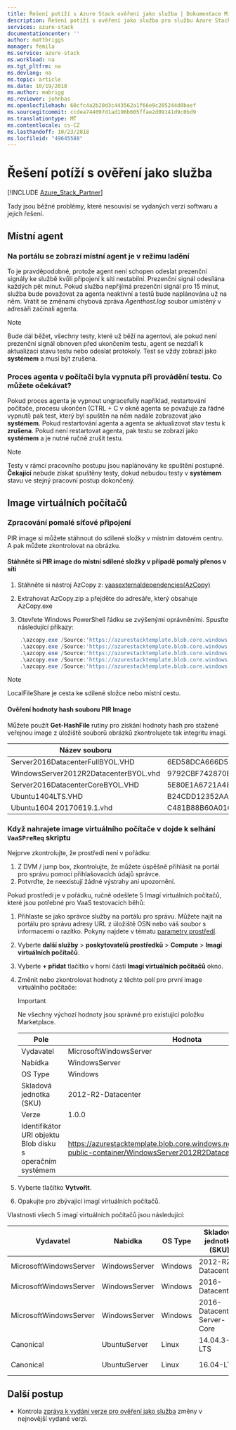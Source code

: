 ```yaml
---
title: Řešení potíží s Azure Stack ověření jako služba | Dokumentace Microsoftu
description: Řešení potíží s ověření jako služba pro službu Azure Stack.
services: azure-stack
documentationcenter: ''
author: mattbriggs
manager: femila
ms.service: azure-stack
ms.workload: na
ms.tgt_pltfrm: na
ms.devlang: na
ms.topic: article
ms.date: 10/19/2018
ms.author: mabrigg
ms.reviewer: johnhas
ms.openlocfilehash: 60cfc4a2b20d3c443562a1f66e9c205244d0beef
ms.sourcegitcommit: ccdea744097d1ad196b605ffae2d09141d9c0bd9
ms.translationtype: MT
ms.contentlocale: cs-CZ
ms.lasthandoff: 10/23/2018
ms.locfileid: "49645588"
---
```

# <a name="troubleshoot-validation-as-a-service"></a>Řešení potíží s ověření jako služba

[!INCLUDE [Azure_Stack_Partner](./includes/azure-stack-partner-appliesto.md)]

Tady jsou běžné problémy, které nesouvisí se vydaných verzí softwaru a jejich řešení.

## <a name="local-agent"></a>Místní agent

### <a name="the-portal-shows-local-agent-in-debug-mode"></a>Na portálu se zobrazí místní agent je v režimu ladění

To je pravděpodobné, protože agent není schopen odeslat prezenční signály ke službě kvůli připojení k síti nestabilní. Prezenční signál odesílána každých pět minut. Pokud služba nepřijímá prezenční signál pro 15 minut, služba bude považovat za agenta neaktivní a testů bude naplánována už na něm. Vrátit se změnami chybová zpráva *Agenthost.log* soubor umístěný v adresáři začínali agenta.

> [!Note]
> Bude dál běžet, všechny testy, které už běží na agentovi, ale pokud není prezenční signál obnoven před ukončením testu, agent se nezdaří k aktualizaci stavu testu nebo odeslat protokoly. Test se vždy zobrazí jako **systémem** a musí být zrušena.

### <a name="agent-process-on-machine-was-shut-down-while-executing-test-what-to-expect"></a>Proces agenta v počítači byla vypnuta při provádění testu. Co můžete očekávat?

Pokud proces agenta je vypnout ungracefully například, restartování počítače, procesu ukončen (CTRL + C v okně agenta se považuje za řádné vypnutí) pak test, který byl spuštěn na něm nadále zobrazovat jako **systémem**. Pokud restartování agenta a agenta se aktualizovat stav testu k **zrušena**. Pokud není restartovat agenta, pak testu se zobrazí jako **systémem** a je nutné ručně zrušit testu.

> [!Note]
> Testy v rámci pracovního postupu jsou naplánovány ke spuštění postupně. **Čekající** nebude získat spuštěny testy, dokud nebudou testy v **systémem** stavu ve stejný pracovní postup dokončený.

## <a name="vm-images"></a>Image virtuálních počítačů

### <a name="handle-slow-network-connectivity"></a>Zpracování pomalé síťové připojení

PIR image si můžete stáhnout do sdílené složky v místním datovém centru. A pak můžete zkontrolovat na obrázku.

<!-- This is from the appendix to the Deploy local agent topic. -->

#### <a name="download-pir-image-to-local-share-in-case-of-slow-network-traffic"></a>Stáhněte si PIR image do místní sdílené složky v případě pomalý přenos v síti

1. Stáhněte si nástroj AzCopy z: [vaasexternaldependencies(AzCopy)](https://vaasexternaldependencies.blob.core.windows.net/prereqcomponents/AzCopy.zip)

2. Extrahovat AzCopy.zip a přejděte do adresáře, který obsahuje AzCopy.exe

3. Otevřete Windows PowerShell řádku se zvýšenými oprávněními. Spusťte následující příkazy:

```PowerShell  
    .\azcopy.exe /Source:'https://azurestacktemplate.blob.core.windows.net/azurestacktemplate-public-container' /Dest:'<LocalFileShare>' /Pattern:'Server2016DatacenterFullBYOL.vhd' /NC:12 /V:azcopylog.log /Y
    .\azcopy.exe /Source:'https://azurestacktemplate.blob.core.windows.net/azurestacktemplate-public-container' /Dest:'<LocalFileShare>' /Pattern:'Server2016DatacenterCoreBYOL.vhd' /NC:12 /V:azcopylog.log /Y
    .\azcopy.exe /Source:'https://azurestacktemplate.blob.core.windows.net/azurestacktemplate-public-container' /Dest:'<LocalFileShare>' /Pattern:'WindowsServer2012R2DatacenterBYOL.vhd' /NC:12 /V:azcopylog.log /Y
    .\azcopy.exe /Source:'https://azurestacktemplate.blob.core.windows.net/azurestacktemplate-public-container' /Dest:'<LocalFileShare>' /Pattern:'Ubuntu1404LTS.vhd' /NC:12 /V:azcopylog.log /Y
    .\azcopy.exe /Source:'https://azurestacktemplate.blob.core.windows.net/azurestacktemplate-public-container' /Dest:'<LocalFileShare>' /Pattern:'Ubuntu1604-20170619.1.vhd' /NC:12 /V:azcopylog.log /Y
```

> [!Note]  
> LocalFileShare je cesta ke sdílené složce nebo místní cestu.

#### <a name="verifying-pir-image-file-hash-value"></a>Ověření hodnoty hash souboru PIR Image

Můžete použít **Get-HashFile** rutiny pro získání hodnoty hash pro stažené veřejnou image z úložiště souborů obrázků zkontrolujete tak integritu imagí.

| Název souboru | SHA256 |
|---------------------------------------|------------------------------------------------------------------|
| Server2016DatacenterFullBYOL.VHD | 6ED58DCA666D530811A1EA563BA509BF9C29182B902D18FCA03C7E0868F733E9 |
| WindowsServer2012R2DatacenterBYOL.vhd | 9792CBF742870B1730B9B16EA814C683A8415EFD7601DDB6D5A76D0964767028 |
| Server2016DatacenterCoreBYOL.VHD | 5E80E1A6721A48A10655E6154C1B90E320DF5558487D6A0D7BFC7DCD32C4D9A5 |
| Ubuntu1404LTS.VHD | B24CDD12352AAEBC612A4558AB9E80F031A2190E46DCB459AF736072742E20E0 |
| Ubuntu1604 20170619.1.vhd | C481B88B60A01CBD5119A3F56632A2203EE5795678D3F3B9B764FFCA885E26CB |

### <a name="failure-occurs-when-uploading-vm-image-in-the-vaasprereq-script"></a>Když nahrajete image virtuálního počítače v dojde k selhání `VaaSPreReq` skriptu

Nejprve zkontrolujte, že prostředí není v pořádku:

1. Z DVM / jump box, zkontrolujte, že můžete úspěšně přihlásit na portál pro správu pomocí přihlašovacích údajů správce.
1. Potvrďte, že neexistují žádné výstrahy ani upozornění.

Pokud prostředí je v pořádku, ručně odešlete 5 Imagí virtuálních počítačů, které jsou potřebné pro VaaS testovacích běhů:

1. Přihlaste se jako správce služby na portálu pro správu. Můžete najít na portálu pro správu adresy URL z úložiště OSN nebo váš soubor s informacemi o razítko. Pokyny najdete v tématu [parametry prostředí](azure-stack-vaas-parameters.md#environment-parameters).
1. Vyberte **další služby** > **poskytovatelů prostředků** > **Compute** > **Imagí virtuálních počítačů**.
1. Vyberte **+ přidat** tlačítko v horní části **Imagí virtuálních počítačů** okno.
1. Změnit nebo zkontrolovat hodnoty z těchto polí pro první image virtuálního počítače:
    > [!IMPORTANT]
    > Ne všechny výchozí hodnoty jsou správné pro existující položku Marketplace.

    | Pole  | Hodnota  |
    |---------|---------|
    | Vydavatel | MicrosoftWindowsServer |
    | Nabídka | WindowsServer |
    | OS Type | Windows |
    | Skladová jednotka (SKU) | 2012-R2-Datacenter |
    | Verze | 1.0.0 |
    | Identifikátor URI objektu Blob disku s operačním systémem | https://azurestacktemplate.blob.core.windows.net/azurestacktemplate-public-container/WindowsServer2012R2DatacenterBYOL.vhd |

1. Vyberte tlačítko **Vytvořit**.
1. Opakujte pro zbývající imagí virtuálních počítačů.

Vlastnosti všech 5 imagí virtuálních počítačů jsou následující:

| Vydavatel  | Nabídka  | OS Type | Skladová jednotka (SKU) | Verze | Identifikátor URI objektu Blob disku s operačním systémem |
|---------|---------|---------|---------|---------|---------|
| MicrosoftWindowsServer| WindowsServer | Windows | 2012-R2-Datacenter | 1.0.0 | https://azurestacktemplate.blob.core.windows.net/azurestacktemplate-public-container/WindowsServer2012R2DatacenterBYOL.vhd |
| MicrosoftWindowsServer | WindowsServer | Windows | 2016-Datacenter | 1.0.0 | https://azurestacktemplate.blob.core.windows.net/azurestacktemplate-public-container/Server2016DatacenterFullBYOL.vhd |
| MicrosoftWindowsServer | WindowsServer | Windows | 2016-Datacenter-Server-Core | 1.0.0 | https://azurestacktemplate.blob.core.windows.net/azurestacktemplate-public-container/Server2016DatacenterCoreBYOL.vhd |
| Canonical | UbuntuServer | Linux | 14.04.3-LTS | 1.0.0 | https://azurestacktemplate.blob.core.windows.net/azurestacktemplate-public-container/Ubuntu1404LTS.vhd |
| Canonical | UbuntuServer | Linux | 16.04-LTS | 16.04.20170811 | https://azurestacktemplate.blob.core.windows.net/azurestacktemplate-public-container/Ubuntu1604-20170619.1.vhd |

## <a name="next-steps"></a>Další postup

- Kontrola [zpráva k vydání verze pro ověření jako služba](azure-stack-vaas-release-notes.md) změny v nejnovější vydané verzi.